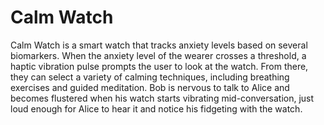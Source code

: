 # Calm Watch

Calm Watch is a smart watch that tracks anxiety levels based on several biomarkers. When the anxiety level of the wearer crosses a threshold, a haptic vibration pulse prompts the user to look at the watch. From there, they can select a variety of calming techniques, including breathing exercises and guided meditation. Bob is nervous to talk to Alice and becomes flustered when his watch starts vibrating mid-conversation, just loud enough for Alice to hear it and notice his fidgeting with the watch.
